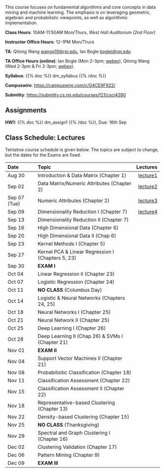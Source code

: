 <!--
.. title: CSCI4390-6390 Data Mining
.. slug: datamining
.. date: 2021-08-12 09:00:31 UTC-04:00
.. tags: 
.. category: 
.. link: 
.. description: 
.. has_math: True
.. type: text
-->

This course focuses on fundamental algorithms and core concepts in data
mining and machine learning. The emphasis is on leveraging geometric,
algebraic and probabilistic viewpoints, as well as algorithmic implementation.

**Class Hours**: 10AM-11:50AM Mon/Thurs, *West Hall Auditorium (2nd Floor)* 

**Instructor Office Hours**: 12-1PM Mon/Thurs

**TA**: Qitong Wang <wangq19@rpi.edu>, Ian Bogle <boglei@rpi.edu>

**TA Office Hours (online)**: Ian Bogle (Mon 2-3pm; [webex](https://rensselaer.webex.com/meet/boglei)), Qitong Wang (Wed 2-3pm & Fri 2-3pm; [webex](https://rensselaer.webex.com/meet/wangq19)).

**Syllabus**: {{% doc %}} dm_syllabus {{% /doc %}}

**Campuswire**: <https://campuswire.com/c/G4CE9F922/>

**Submitty**: <https://submitty.cs.rpi.edu/courses/f21/csci4390>

## Assignments

**HW1:** {{% doc %}} dm_assign1 {{% /doc %}}, Due: 16th Sep

## Class Schedule: Lectures 

Tentative course schedule is given below. The topics are subject to
change, but the dates for the Exams are fixed.

| Date | Topic | Lectures |
| :--- | :---  | ---: |
|  Aug 30 |  Introduction & Data Matrix (Chapter 1) | [lecture1](http://www.cs.rpi.edu/~zaki/DMCOURSE/lectures/lecture1.pdf)  |
|  Sep 02 |  Data Matrix/Numeric Attributes (Chapter 2) | [lecture2](http://www.cs.rpi.edu/~zaki/DMCOURSE/lectures/lecture2.pdf)   |
|  Sep 07 (Tue) | Numeric Attributes (Chapter 2) | [lecture3](http://www.cs.rpi.edu/~zaki/DMCOURSE/lectures/lecture3.pdf)   |
|  Sep 09 |  Dimensionality Reduction I (Chapter 7) | [lecture4](http://www.cs.rpi.edu/~zaki/DMCOURSE/lectures/lecture4.pdf)   |
|  Sep 13 |  Dimensionality Reduction II (Chapter 7) |   |
|  Sep 16 |  High Dimensional Data (Chapter 6) |   |
|  Sep 20 |  High Dimensional Data II (Chap 6) |   |
|  Sep 23 |  Kernel Methods I (Chapter 5) |  |
|  Sep 27 |  Kernel PCA & Linear Regression I (Chapters 5, 23) |   |
|  Sep 30 |  **EXAM I** |   |
|  Oct 04 |  Linear Regression II (Chapter 23)|   |
|  Oct 07 |  Logistic Regression (Chapter 24) |   |
|  Oct 11 |  **NO CLASS** (Columbus Day) |  |
|  Oct 14 |  Logistic & Neural Networks  (Chapters 24, 25) |  |
|  Oct 18 |  Neural Networks I (Chapter 25) |  |
|  Oct 21 |  Neural Network II (Chapter 25) |  |
|  Oct 25 |  Deep Learning I (Chapter 26) |  |
|  Oct 28 |  Deep Learning II (Chap 26) & SVMs I (Chapter 21)  |  |
|  Nov 01 |  **EXAM II** |  |
|  Nov 04 |  Support Vector Machines II (Chapter 21) |  |
|  Nov 08 |  Probabilisitic Classification (Chapter 18)|  |
|  Nov 11 |  Classification Assessment (Chapter 22) |  |
|  Nov 15 |  Classification Assessment II (Chapter 22) |  |
|  Nov 18 |  Representative-based Clustering (Chapter 13) |  |
|  Nov 22 |  Density-based Clustering (Chapter 15) |  |
|  Nov 25 |  **NO CLASS** (Thanksgiving) |  |
|  Nov 29 |  Spectral and Graph Clustering I (Chapter 16)|  |
|  Dec 02 |  Clustering Validation (Chapter 17) |  |
|  Dec 06 |  Pattern Mining (Chapter 9) |  |
|  Dec 09 |  **EXAM III**  |  |
 
